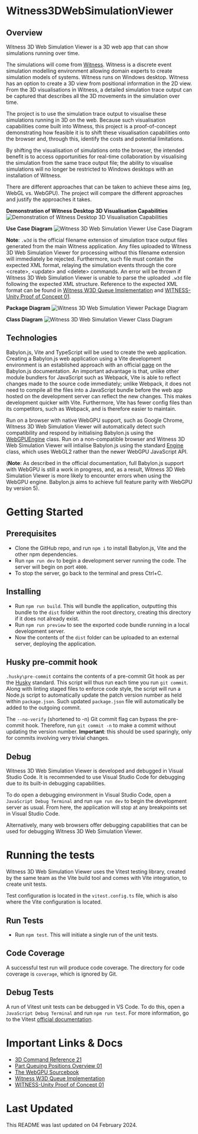 # Witness3DWebSimulationViewer

## Overview

Witness 3D Web Simulation Viewer is a 3D web app that can show simulations running over time.

The simulations will come from [Witness](https://www.lanner.com/en-gb/technology/witness-simulation-software.html). Witness is a discrete event simulation modelling environment allowing domain experts to create simulation models of systems. Witness runs on Windows desktop. Witness has an option to create a 3D view from positional information in the 2D view. From the 3D visualisations in Witness, a detailed simulation trace output can be captured that describes all the 3D movements in the simulation over time.

The project is to use the simulation trace output to visualise these simulations running in 3D on the web. Because such visualisation capabilities come built into Witness, this project is a proof-of-concept demonstrating how feasible it is to shift these visualisation capabilities onto the browser and, through this, identify the costs and potential limitations.

By shifting the visualisation of simulations onto the browser, the intended benefit is to access opportunities for real-time collaboration by visualising the simulation from the same trace output file; the ability to visualise simulations will no longer be restricted to Windows desktops with an installation of Witness.

There are different approaches that can be taken to achieve these aims (eg, WebGL vs. WebGPU). The project will compare the different approaches and justify the approaches it takes.

**Demonstration of Witness Desktop 3D Visualisation Capabilities**
![Demonstration of Witness Desktop 3D Visualisation Capabilities](./WitnessImages/demonstration_of_witness_desktop_3d_visualisation_capabilities.gif "Demonstration of Witness Desktop 3D Visualisation Capabilities")

**Use Case Diagram**
![Witness 3D Web Simulation Viewer Use Case Diagram](./WitnessImages/witness_3d_web_simulation_viewer_uml_use_case_diagram.png "Witness 3D Web Simulation Viewer Use Case Diagram")

**Note**: `.w3d` is the official filename extension of simulation trace output files generated from the main Witness application. Any files uploaded to Witness 3D Web Simulation Viewer for processing without this filename extension will immediately be rejected. Furthermore, such file must contain the expected XML format, relaying the simulation events through the core \<create\>, \<update\> and \<delete\> commands. An error will be thrown if Witness 3D Web Simulation Viewer is unable to parse the uploaded `.w3d` file following the expected XML structure. Reference to the expected XML format can be found in [Witness W3D Queue Implementation](./WitnessDocs/Witness%20W3D%20Queue%20Implementation.pdf) and [WITNESS-Unity Proof of Concept 01](./WitnessDocs/WITNESS-Unity%20Proof%20of%20Concept%2001.pdf).

**Package Diagram**
![Witness 3D Web Simulation Viewer Package Diagram](./WitnessImages/witness_3d_web_simulation_viewer_uml_package_diagram.png "Witness 3D Web Simulation Viewer Package Diagram")

**Class Diagram**
![Witness 3D Web Simulation Viewer Class Diagram](./WitnessImages/witness_3d_web_simulation_viewer_uml_class_diagram.png "Witness 3D Web Simulation Viewer Class Diagram")

## Technologies

Babylon.js, Vite and TypeScript will be used to create the web application. Creating a Babylon.js web application using a Vite development environment is an established approach with an official [page](https://doc.babylonjs.com/guidedLearning/usingVite) on the Babylon.js documentation. An important advantage is that, unlike other module bundlers for JavaScript such as Webpack, Vite is able to reflect changes made to the source code immediately; unlike Webpack, it does not need to compile all the files into a JavaScript bundle before the web app hosted on the development server can reflect the new changes. This makes development quicker with Vite. Furthermore, Vite has fewer config files than its competitors, such as Webpack, and is therefore easier to maintain.

Run on a browser with native WebGPU support, such as Google Chrome, Witness 3D Web Simulation Viewer will automatically detect such compatibility and respond by initialising Babylon.js using the [WebGPUEngine](https://doc.babylonjs.com/typedoc/classes/BABYLON.WebGPUEngine) class. Run on a non-compatible browser and Witness 3D Web Simulation Viewer will intialise Babylon.js using the standard [Engine](https://doc.babylonjs.com/typedoc/classes/BABYLON.Engine) class, which uses WebGL2 rather than the newer WebGPU JavaScript API.

(**Note**: As described in the official documentation, full Babylon.js support with WebGPU is still a work in progress, and, as a result, Witness 3D Web Simulation Viewer is more likely to encounter errors when using the WebGPU engine. Babylon.js aims to achieve full feature parity with WebGPU by version 5).

# Getting Started

## Prerequisites

- Clone the GitHub repo, and run `npm i` to install Babylon.js, Vite and the other npm dependencies.
- Run `npm run dev` to begin a development server running the code. The server will begin on port `4000`.
- To stop the server, go back to the terminal and press Ctrl+C.

## Installing

- Run `npm run build`. This will bundle the application, outputting this bundle to the `dist` folder within the root directory, creating this directory if it does not already exist.
- Run `npm run preview` to see the exported code bundle running in a local development server.
- Now the contents of the `dist` folder can be uploaded to an external server, deploying the application.

## Husky pre-commit hook

`.husky\pre-commit` contains the contents of a pre-commit Git hook as per the [Husky](https://typicode.github.io/husky/) standard. This script will thus run each time you run `git commit`. Along with linting staged files to enforce code style, the script will run a Node.js script to automatically update the patch version number as held within `package.json`. Such updated `package.json` file will automatically be added to the outgoing commit.

The `--no-verify` (shortened to -n) Git commit flag can bypass the pre-commit hook. Therefore, run `git commit -n` to make a commit without updating the version number. **Important**: this should be used sparingly, only for commits involving very trivial changes.

## Debug

Witness 3D Web Simulation Viewer is developed and debugged in Visual Studio Code. It is recommended to use Visual Studio Code for debugging due to its built-in debugging capabilities.

To do open a debugging environment in Visual Studio Code, open a `JavaScript Debug Terminal` and run `npm run dev` to begin the development server as usual. From here, the application will stop at any breakpoints set in Visual Studio Code.

Alternatively, many web browsers offer debugging capabilities that can be used for debugging Witness 3D Web Simulation Viewer.

# Running the tests

Witness 3D Web Simulation Viewer uses the Vitest testing library, created by the same team as the Vite build tool and comes with Vite integration, to create unit tests.

Test configuration is located in the `vitest.config.ts` file, which is also where the Vite configuration is located.

## Run Tests

- Run `npm test`. This will initiate a single run of the unit tests.

## Code Coverage

A successful test run will produce code coverage. The directory for code coverage is `coverage`, which is ignored by Git.

## Debug Tests

A run of Vitest unit tests can be debugged in VS Code. To do this, open a `JavaScript Debug Terminal` and run `npm run test`. For more information, go to the Vitest [official documentation](https://vitest.dev/guide/debugging).

# Important Links & Docs

- [3D Command Reference 21](./WitnessDocs/3D%20Command%20Reference%2021.pdf)
- [Part Queuing Positions Overview 01](./WitnessDocs/Part%20Queuing%20Positions%20Overview%2001.pdf)
- [The WebGPU Sourcebook](./WitnessDocs/The%20WebGPU%20Sourcebook.pdf)
- [Witness W3D Queue Implementation](./WitnessDocs/Witness%20W3D%20Queue%20Implementation.pdf)
- [WITNESS-Unity Proof of Concept 01](./WitnessDocs/WITNESS-Unity%20Proof%20of%20Concept%2001.pdf)

# Last Updated

This README was last updated on 04 February 2024.
